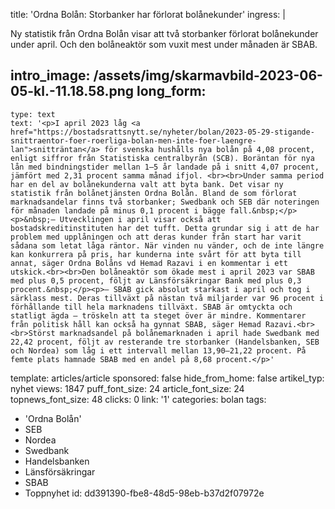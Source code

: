 title: 'Ordna Bolån: Storbanker har förlorat bolånekunder'
ingress: |
  <p>Ny statistik från Ordna Bolån visar att två storbanker förlorat bolånekunder under april. Och den bolåneaktör som vuxit mest under månaden är SBAB.
  </p>
  
intro_image: /assets/img/skarmavbild-2023-06-05-kl.-11.18.58.png
long_form:
  -
    type: text
    text: '<p>I april 2023 låg <a href="https://bostadsrattsnytt.se/nyheter/bolan/2023-05-29-stigande-snittraentor-foer-roerliga-bolan-men-inte-foer-laengre-lan">snitträntan</a> för svenska hushålls nya bolån på 4,08 procent, enligt siffror från Statistiska centralbyrån (SCB). Boräntan för nya lån med bindningstider mellan 1–5 år landade på i snitt 4,07 procent, jämfört med 2,31 procent samma månad ifjol. <br><br>Under samma period har en del av bolånekunderna valt att byta bank. Det visar ny statistik från bolånetjänsten Ordna Bolån. Bland de som förlorat marknadsandelar finns två storbanker; Swedbank och SEB där noteringen för månaden landade på minus 0,1 procent i bägge fall.&nbsp;</p><p>&nbsp;– Utvecklingen i april visar också att bostadskreditinstituten har det tufft. Detta grundar sig i att de har problem med upplåningen och att deras kunder från start har varit sådana som letat låga räntor. När vinden nu vänder, och de inte längre kan konkurrera på pris, har kunderna inte svårt för att byta till annat, säger Ordna Bolåns vd Hemad Razavi i en kommentar i ett utskick.<br><br>Den bolåneaktör som ökade mest i april 2023 var SBAB med plus 0,5 procent, följt av Länsförsäkringar Bank med plus 0,3 procent.&nbsp;</p><p>– SBAB gick absolut starkast i april och tog i särklass mest. Deras tillväxt på nästan två miljarder var 96 procent i förhållande till hela marknadens tillväxt. SBAB är omtyckta och statligt ägda – tröskeln att ta steget över är mindre. Kommentarer från politisk håll kan också ha gynnat SBAB, säger Hemad Razavi.<br><br>Störst marknadsandel på bolånemarknaden i april hade Swedbank med 22,42 procent, följt av resterande tre storbanker (Handelsbanken, SEB och Nordea) som låg i ett intervall mellan 13,90–21,22 procent. På femte plats hamnade SBAB med en andel på 8,68 procent.</p>'
template: articles/article
sponsored: false
hide_from_home: false
artikel_typ: nyhet
views: 1847
puff_font_size: 24
article_font_size: 24
topnews_font_size: 48
clicks: 0
link: '1'
categories: bolan
tags:
  - 'Ordna Bolån'
  - SEB
  - Nordea
  - Swedbank
  - Handelsbanken
  - Länsförsäkringar
  - SBAB
  - Toppnyhet
id: dd391390-fbe8-48d5-98eb-b37d2f07972e
